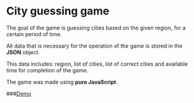 # City guessing game

The goal of the game is guessing cities based on the given region, for a certain period of time.

All data that is necessary for the operation of the game is stored in the **JSON** object.

This data includes: region, list of cities, list of correct cities and available time for completion of the game.

The game was made using **pure JavaScript**.

###[Demo](http://igra.byethost5.com/)







